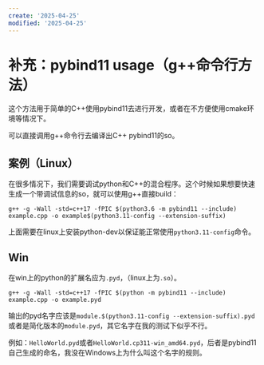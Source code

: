 ```yaml
---
create: '2025-04-25'
modified: '2025-04-25'
---
```


# 补充：pybind11 usage（g++命令行方法）

这个方法用于简单的C++使用pybind11去进行开发，或者在不方便使用cmake环境等情况下。

可以直接调用g++命令行去编译出C++ pybind11的so。

## 案例（Linux）

在很多情况下，我们需要调试python和C++的混合程序。这个时候如果想要快速生成一个带调试信息的so，就可以使用g++直接build：

```shell
g++ -g -Wall -std=c++17 -fPIC $(python3.6 -m pybind11 --include) example.cpp -o example$(python3.11-config --extension-suffix)
```

上面需要在linux上安装python-dev以保证能正常使用`python3.11-config`命令。

## Win

在win上的python的扩展名应为`.pyd`，（linux上为`.so`）。

```shell
g++ -g -Wall -std=c++17 -fPIC $(python -m pybind11 --include) example.cpp -o example.pyd
```

输出的pyd名字应该是`module.$(python3.11-config --extension-suffix).pyd`或者是简化版本的`module.pyd`，其它名字在我的测试下似乎不行。

例如：`HelloWorld.pyd`或者`HelloWorld.cp311-win_amd64.pyd`，后者是pybind11自己生成的命名，我没在Windows上为什么叫这个名字的规则。